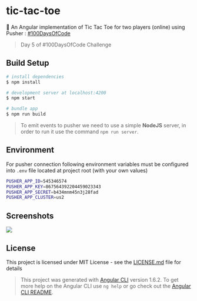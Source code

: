 # tic-tac-toe
:space_invader: An Angular implementation of Tic Tac Toe for two players (online) using Pusher : [#100DaysOfCode](http://100daysofcode.com/)

> Day 5 of #100DaysOfCode Challenge

## Build Setup

``` bash
# install dependencies
$ npm install

# development server at localhost:4200
$ npm start

# bundle app
$ npm run build

```

> To emit events to pusher we need to use a simple **NodeJS** server, in order to run it use the command `npm run server`.

## Environment
For pusher connection following environment variables must be configured into `.env` file located at project root (with your own values)

```bash
PUSHER_APP_ID=545346574
PUSHER_APP_KEY=867564392204459023343
PUSHER_APP_SECRET=b434mnm45n3j28fad
PUSHER_APP_CLUSTER=us2
```````

## Screenshots

![](https://github.com/lexmartinez/tic-tac-toe/raw/master/src/assets/screenshot-1.png) 

## License

This project is licensed under MIT License - see the [LICENSE.md](https://github.com/lexmartinez/tic-tac-toe/blob/master/LICENSE.md) file for details

> This project was generated with [Angular CLI](https://github.com/angular/angular-cli) version 1.6.2. To get more help on the Angular CLI use `ng help` or go check out the [Angular CLI README](https://github.com/angular/angular-cli/blob/master/README.md).

